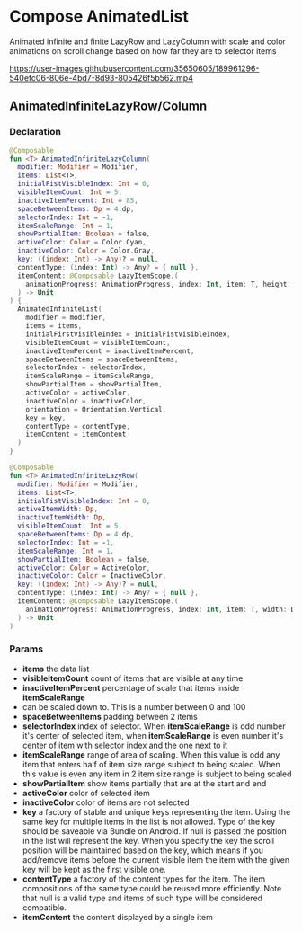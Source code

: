 # Compose AnimatedList

Animated infinite and finite LazyRow and LazyColumn with scale and color animations on scroll change
based on how far they are to selector items



https://user-images.githubusercontent.com/35650605/189961296-540efc06-806e-4bd7-8d93-805426f5b562.mp4




## AnimatedInfiniteLazyRow/Column

### Declaration

```kotlin
@Composable
fun <T> AnimatedInfiniteLazyColumn(
  modifier: Modifier = Modifier,
  items: List<T>,
  initialFistVisibleIndex: Int = 0,
  visibleItemCount: Int = 5,
  inactiveItemPercent: Int = 85,
  spaceBetweenItems: Dp = 4.dp,
  selectorIndex: Int = -1,
  itemScaleRange: Int = 1,
  showPartialItem: Boolean = false,
  activeColor: Color = Color.Cyan,
  inactiveColor: Color = Color.Gray,
  key: ((index: Int) -> Any)? = null,
  contentType: (index: Int) -> Any? = { null },
  itemContent: @Composable LazyItemScope.(
    animationProgress: AnimationProgress, index: Int, item: T, height: Dp
  ) -> Unit
) {
  AnimatedInfiniteList(
    modifier = modifier,
    items = items,
    initialFirstVisibleIndex = initialFistVisibleIndex,
    visibleItemCount = visibleItemCount,
    inactiveItemPercent = inactiveItemPercent,
    spaceBetweenItems = spaceBetweenItems,
    selectorIndex = selectorIndex,
    itemScaleRange = itemScaleRange,
    showPartialItem = showPartialItem,
    activeColor = activeColor,
    inactiveColor = inactiveColor,
    orientation = Orientation.Vertical,
    key = key,
    contentType = contentType,
    itemContent = itemContent
  )
}
```

```kotlin
@Composable
fun <T> AnimatedInfiniteLazyRow(
  modifier: Modifier = Modifier,
  items: List<T>,
  initialFistVisibleIndex: Int = 0,
  activeItemWidth: Dp,
  inactiveItemWidth: Dp,
  visibleItemCount: Int = 5,
  spaceBetweenItems: Dp = 4.dp,
  selectorIndex: Int = -1,
  itemScaleRange: Int = 1,
  showPartialItem: Boolean = false,
  activeColor: Color = ActiveColor,
  inactiveColor: Color = InactiveColor,
  key: ((index: Int) -> Any)? = null,
  contentType: (index: Int) -> Any? = { null },
  itemContent: @Composable LazyItemScope.(
    animationProgress: AnimationProgress, index: Int, item: T, width: Dp
  ) -> Unit
) 
```

### Params

* **items** the data list
* **visibleItemCount** count of items that are visible at any time
* **inactiveItemPercent** percentage of scale that items inside **itemScaleRange**
* can be scaled down to. This is a number between 0 and 100
* **spaceBetweenItems** padding between 2 items
* **selectorIndex** index of selector. When **itemScaleRange** is odd number it's center of selected
  item, when **itemScaleRange** is even number it's center of item with selector index and the one
  next to it
* **itemScaleRange** range of area of scaling. When this value is odd any item that enters half of
  item size range subject to being scaled. When this value is even any item in 2 item size range is
  subject to being scaled
* **showPartialItem** show items partially that are at the start and end
* **activeColor** color of selected item
* **inactiveColor** color of items are not selected
* **key** a factory of stable and unique keys representing the item. Using the same key for multiple
  items in the list is not allowed. Type of the key should be saveable via Bundle on Android. If
  null is passed the position in the list will represent the key. When you specify the key the
  scroll position will be maintained based on the key, which means if you add/remove items before
  the current visible item the item with the given key will be kept as the first visible one.
* **contentType** a factory of the content types for the item. The item compositions of the same
  type could be reused more efficiently. Note that null is a valid type and items of such type will
  be considered compatible.
* **itemContent** the content displayed by a single item
